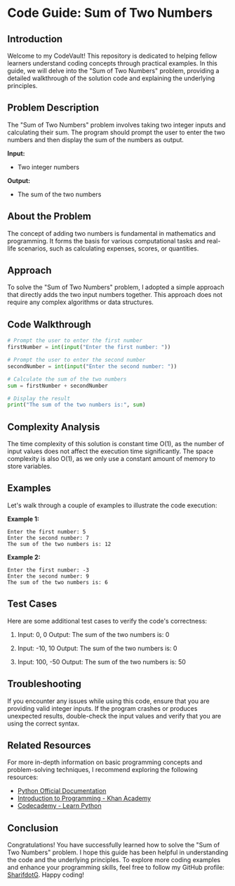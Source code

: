 # Code Guide: Sum of Two Numbers

## Introduction
Welcome to my CodeVault! This repository is dedicated to helping fellow learners understand coding concepts through practical examples. In this guide, we will delve into the "Sum of Two Numbers" problem, providing a detailed walkthrough of the solution code and explaining the underlying principles.

## Problem Description
The "Sum of Two Numbers" problem involves taking two integer inputs and calculating their sum. The program should prompt the user to enter the two numbers and then display the sum of the numbers as output.

**Input:**
- Two integer numbers

**Output:**
- The sum of the two numbers

## About the Problem
The concept of adding two numbers is fundamental in mathematics and programming. It forms the basis for various computational tasks and real-life scenarios, such as calculating expenses, scores, or quantities.

## Approach
To solve the "Sum of Two Numbers" problem, I adopted a simple approach that directly adds the two input numbers together. This approach does not require any complex algorithms or data structures.

## Code Walkthrough
```python
# Prompt the user to enter the first number
firstNumber = int(input("Enter the first number: "))

# Prompt the user to enter the second number
secondNumber = int(input("Enter the second number: "))

# Calculate the sum of the two numbers
sum = firstNumber + secondNumber

# Display the result
print("The sum of the two numbers is:", sum)
```

## Complexity Analysis
The time complexity of this solution is constant time O(1), as the number of input values does not affect the execution time significantly. The space complexity is also O(1), as we only use a constant amount of memory to store variables.

## Examples
Let's walk through a couple of examples to illustrate the code execution:

**Example 1:**
```
Enter the first number: 5
Enter the second number: 7
The sum of the two numbers is: 12
```

**Example 2:**
```
Enter the first number: -3
Enter the second number: 9
The sum of the two numbers is: 6
```

## Test Cases
Here are some additional test cases to verify the code's correctness:

1. Input: 0, 0
   Output: The sum of the two numbers is: 0

2. Input: -10, 10
   Output: The sum of the two numbers is: 0

3. Input: 100, -50
   Output: The sum of the two numbers is: 50

## Troubleshooting
If you encounter any issues while using this code, ensure that you are providing valid integer inputs. If the program crashes or produces unexpected results, double-check the input values and verify that you are using the correct syntax.

## Related Resources
For more in-depth information on basic programming concepts and problem-solving techniques, I recommend exploring the following resources:
- [Python Official Documentation](https://docs.python.org/3/)
- [Introduction to Programming - Khan Academy](https://www.khanacademy.org/computing/computer-programming)
- [Codecademy - Learn Python](https://www.codecademy.com/learn/learn-python)

## Conclusion
Congratulations! You have successfully learned how to solve the "Sum of Two Numbers" problem. I hope this guide has been helpful in understanding the code and the underlying principles. To explore more coding examples and enhance your programming skills, feel free to follow my GitHub profile: [SharifdotG](https://github.com/SharifdotG). Happy coding!